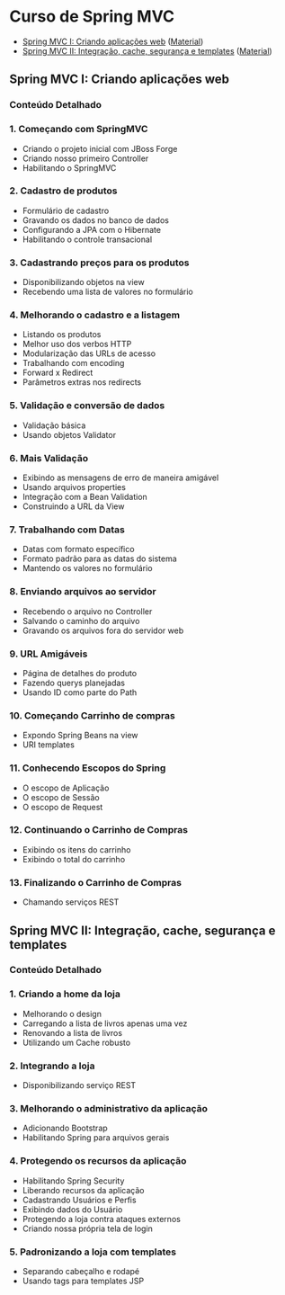 # Curso de Spring MVC

- [Spring MVC I: Criando aplicações web](https://www.alura.com.br/curso-online-spring-mvc-1-criando-aplicacoes-web) ([Material](https://drive.google.com/drive/folders/0BxRoTi3VHAW1Sk5wSDZydFliX3M))
- [Spring MVC II: Integração, cache, segurança e templates](https://www.alura.com.br/curso-online-springmvc-2-integracao-cache-seguranca-e-templates) ([Material](https://drive.google.com/drive/folders/0BxRoTi3VHAW1N0FZajNPLVFGb1E))

## Spring MVC I: Criando aplicações web

### Conteúdo Detalhado

### 1. Começando com SpringMVC

- Criando o projeto inicial com JBoss Forge
- Criando nosso primeiro Controller
- Habilitando o SpringMVC

### 2. Cadastro de produtos

- Formulário de cadastro
- Gravando os dados no banco de dados
- Configurando a JPA com o Hibernate
- Habilitando o controle transacional

### 3. Cadastrando preços para os produtos

- Disponibilizando objetos na view
- Recebendo uma lista de valores no formulário

### 4. Melhorando o cadastro e a listagem

- Listando os produtos
- Melhor uso dos verbos HTTP
- Modularização das URLs de acesso
- Trabalhando com encoding
- Forward x Redirect
- Parâmetros extras nos redirects

### 5. Validação e conversão de dados

- Validação básica
- Usando objetos Validator

### 6. Mais Validação

- Exibindo as mensagens de erro de maneira amigável
- Usando arquivos properties
- Integração com a Bean Validation
- Construindo a URL da View

### 7. Trabalhando com Datas

- Datas com formato específico
- Formato padrão para as datas do sistema
- Mantendo os valores no formulário

### 8. Enviando arquivos ao servidor

- Recebendo o arquivo no Controller
- Salvando o caminho do arquivo
- Gravando os arquivos fora do servidor web

### 9. URL Amigáveis

- Página de detalhes do produto
- Fazendo querys planejadas
- Usando ID como parte do Path

### 10. Começando Carrinho de compras

- Expondo Spring Beans na view
- URI templates

### 11. Conhecendo Escopos do Spring

- O escopo de Aplicação
- O escopo de Sessão
- O escopo de Request

### 12. Continuando o Carrinho de Compras

- Exibindo os itens do carrinho
- Exibindo o total do carrinho

### 13. Finalizando o Carrinho de Compras

- Chamando serviços REST


## Spring MVC II: Integração, cache, segurança e templates

### Conteúdo Detalhado

### 1. Criando a home da loja

- Melhorando o design
- Carregando a lista de livros apenas uma vez
- Renovando a lista de livros
- Utilizando um Cache robusto

### 2. Integrando a loja

- Disponibilizando serviço REST

### 3. Melhorando o administrativo da aplicação

- Adicionando Bootstrap
- Habilitando Spring para arquivos gerais

### 4. Protegendo os recursos da aplicação

- Habilitando Spring Security
- Liberando recursos da aplicação
- Cadastrando Usuários e Perfis
- Exibindo dados do Usuário
- Protegendo a loja contra ataques externos
- Criando nossa própria tela de login

### 5. Padronizando a loja com templates

- Separando cabeçalho e rodapé
- Usando tags para templates JSP